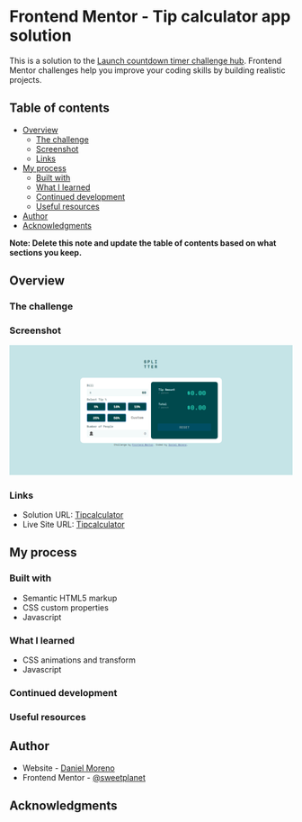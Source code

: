 # Frontend Mentor - Tip calculator app solution

This is a solution to the [Launch countdown timer challenge hub](https://www.frontendmentor.io/challenges/launch-countdown-timer-N0XkGfyz-/hub/launch-countdown-timer-rEm5rtTYS). Frontend Mentor challenges help you improve your coding skills by building realistic projects.

## Table of contents

- [Overview](#overview)
  - [The challenge](#the-challenge)
  - [Screenshot](#screenshot)
  - [Links](#links)
- [My process](#my-process)
  - [Built with](#built-with)
  - [What I learned](#what-i-learned)
  - [Continued development](#continued-development)
  - [Useful resources](#useful-resources)
- [Author](#author)
- [Acknowledgments](#acknowledgments)

**Note: Delete this note and update the table of contents based on what sections you keep.**

## Overview

### The challenge


### Screenshot

![screenshoot-Tipcalculator.png](https://github.com/sweeplanet/tipCalculator/blob/main/images/screenshoot-Tipcalculator.png)

### Links

- Solution URL: [Tipcalculator](https://github.com/sweeplanet/tipCalculator)
- Live Site URL: [Tipcalculator](https://sweeplanet.github.io/tipCalculator/)

## My process

### Built with

- Semantic HTML5 markup
- CSS custom properties
- Javascript


### What I learned

- CSS animations and transform
- Javascript




### Continued development


### Useful resources

## Author

- Website - [Daniel Moreno](https://www.linkedin.com/in/daniel-moreno-medina-frm-b4ab0b26/)
- Frontend Mentor - [@sweetplanet](https://www.frontendmentor.io/profile/sweeplanet)

## Acknowledgments
